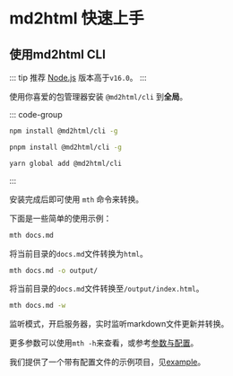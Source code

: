 # md2html 快速上手

## 使用md2html CLI

::: tip
推荐 [Node.js](https://nodejs.org) 版本高于`v16.0`。
:::

使用你喜爱的包管理器安装 `@md2html/cli` 到**全局**。

::: code-group

```bash [npm]
npm install @md2html/cli -g
```

```bash [pnpm]
pnpm install @md2html/cli -g
```

```bash [yarn]
yarn global add @md2html/cli
```

:::

安装完成后即可使用 `mth` 命令来转换。

下面是一些简单的使用示例：

```bash
mth docs.md
```

将当前目录的`docs.md`文件转换为`html`。

```bash
mth docs.md -o output/
```

将当前目录的`docs.md`文件转换至`/output/index.html`。

```bash
mth docs.md -w
```

监听模式，开启服务器，实时监听markdown文件更新并转换。

更多参数可以使用`mth -h`来查看，或参考[参数与配置](./options.md)。

我们提供了一个带有配置文件的示例项目，见[example](https://github.com/huanxiaomang/md2html/tree/master/packages/example)。
